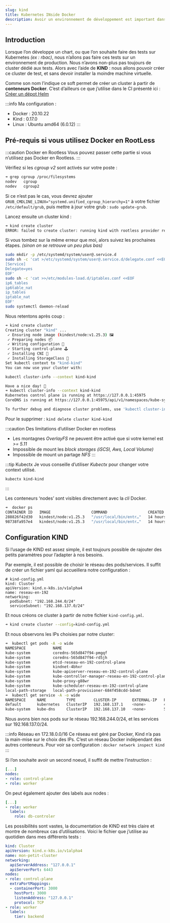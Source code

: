 ```yaml
---
slug: kind
title: Kubernetes INside Docker
description: Avoir un environnement de développement est important dans tous les domaines. L'administration d'un Cluster Kubernetes n'échappe pas à la règle. Nous allons donc voir comment créer un cluster temporaire directement à partir de conteneurs Docker.
---
```


## Introduction

Lorsque l’on développe un chart, ou que l’on souhaite faire des tests sur Kubernetes *(ex : rbac)*, nous n’allons pas faire ces tests sur un environnement de production. Nous n’avons non-plus pas toujours de cluster dédié aux tests. 
Alors avec l’aide de **KIND** : nous allons pouvoir créer ce cluster de test, et sans devoir installer la moindre machine virtuelle. 

Comme son nom l’indique ce soft permet de créer un cluster à partir de **conteneurs Docker**. C’est d’ailleurs ce que j’utilise dans le CI présenté ici : [Créer un dépot Helm](/blog/Creer-son-registre-helm)

:::info
Ma configuration : 
- Docker  : 20.10.22
- Kind    : 0.17.0
- Linux   : Ubuntu amd64 (6.0.12)
:::


## Pré-requis si vous utilisez Docker en RootLess


:::caution Docker en Rootless
Vous pouvez passer cette partie si vous n’utilisez pas Docker en Rootless. 
:::

Vérifiez si les *cgroup v2* sont activés sur votre poste : 
```bash
➜ grep cgroup /proc/filesystems
nodev	cgroup
nodev	cgroup2
```

Si ce n’est pas le cas, vous devrez ajouter `GRUB_CMDLINE_LINUX="systemd.unified_cgroup_hierarchy=1"` à votre fichier `/etc/default/grub`, puis mettre à jour votre grub : `sudo update-grub`. 

Lancez ensuite un cluster kind : 
```bash
➜ kind create cluster      
ERROR: failed to create cluster: running kind with rootless provider requires setting systemd property "Delegate=yes", see https://kind.sigs.k8s.io/docs/user/rootless/
```
Si vous tombez sur la même erreur que moi, alors suivez les prochaines étapes. *(sinon on se retrouve un peu plus bas)*

```bash
sudo mkdir -p /etc/systemd/system/user@.service.d
sudo sh -c 'cat >/etc/systemd/system/user@.service.d/delegate.conf <<EOF
[Service]
Delegate=yes
EOF'
sudo sh -c 'cat >>/etc/modules-load.d/iptables.conf <<EOF
ip6_tables
ip6table_nat
ip_tables
iptable_nat
EOF'
sudo systemctl daemon-reload
```

Nous retentons après coup : 
```bash
➜ kind create cluster         
Creating cluster "kind" ...
 ✓ Ensuring node image (kindest/node:v1.25.3) 🖼 
 ✓ Preparing nodes 📦  
 ✓ Writing configuration 📜 
 ✓ Starting control-plane 🕹️ 
 ✓ Installing CNI 🔌 
 ✓ Installing StorageClass 💾 
Set kubectl context to "kind-kind"
You can now use your cluster with:

kubectl cluster-info --context kind-kind

Have a nice day! 👋
➜ kubectl cluster-info --context kind-kind
Kubernetes control plane is running at https://127.0.0.1:45975
CoreDNS is running at https://127.0.0.1:45975/api/v1/namespaces/kube-system/services/kube-dns:dns/proxy

To further debug and diagnose cluster problems, use 'kubectl cluster-info dump'.
```

Pour le supprimer : `kind delete cluster kind-kind`

:::caution Des limitations d’utiliser Docker en rootless
- Les montagnes *OverlayFS* ne peuvent être activé que si votre kernel est *>= 5.11*
- Impossible de mount les *block storages* *(iSCSI, Aws, Local Volume)*
- Impossible de mount un partage *NFS*
:::

:::tip Kubectx
Je vous conseille d’utiliser *Kubectx* pour changer votre context utilisé.
```
kubectx kind-kind
```
:::

Les conteneurs ‘nodes’ sont visibles directement avec la *cli* Docker. 
```bash
➜  docker ps
CONTAINER ID   IMAGE                  COMMAND                  CREATED        STATUS          PORTS                      NAMES
288826f42d30   kindest/node:v1.25.3   "/usr/local/bin/entr…"   14 hours ago   Up 41 minutes   127.0.0.1:6443->6443/tcp   test-control-plane
98738fa957e4   kindest/node:v1.25.3   "/usr/local/bin/entr…"   14 hours ago   Up 41 minutes                              test-worker
```

## Configuration KIND

Si l’usage de KIND est assez simple, il est toujours possible de rajouter des petits paramètres pour l’adapter à nos besoins. 

Par exemple, il est possible de choisir le réseau des pods/services. Il suffit de créer un fichier yaml qui accueillera notre configuration :

```
# kind-config.yml
kind: Cluster
apiVersion: kind.x-k8s.io/v1alpha4
name: reseau-en-192
networking:
  podSubnet: "192.168.244.0/24"
  serviceSubnet: "192.168.137.0/24"
```

Et nous créons ce cluster à partir de notre fichier `kind-config.yml`.
```bash
➜ kind create cluster --config=kind-config.yml
```
Et nous observons les IPs choisies par notre cluster: 
```bash
➜  kubectl get pods -A -o wide
NAMESPACE            NAME                                                  READY   STATUS    RESTARTS   AGE   IP              NODE                          NOMINATED NODE   READINESS GATES
kube-system          coredns-565d847f94-pmgqf                              1/1     Running   0          28s   192.168.244.2   reseau-en-192-control-plane   <none>           <none>
kube-system          coredns-565d847f94-rd5jh                              1/1     Running   0          28s   192.168.244.3   reseau-en-192-control-plane   <none>           <none>
kube-system          etcd-reseau-en-192-control-plane                      1/1     Running   0          42s   172.18.0.2      reseau-en-192-control-plane   <none>           <none>
kube-system          kindnet-4bhxr                                         1/1     Running   0          28s   172.18.0.2      reseau-en-192-control-plane   <none>           <none>
kube-system          kube-apiserver-reseau-en-192-control-plane            1/1     Running   0          42s   172.18.0.2      reseau-en-192-control-plane   <none>           <none>
kube-system          kube-controller-manager-reseau-en-192-control-plane   1/1     Running   0          42s   172.18.0.2      reseau-en-192-control-plane   <none>           <none>
kube-system          kube-proxy-g88wr                                      1/1     Running   0          28s   172.18.0.2      reseau-en-192-control-plane   <none>           <none>
kube-system          kube-scheduler-reseau-en-192-control-plane            1/1     Running   0          43s   172.18.0.2      reseau-en-192-control-plane   <none>           <none>
local-path-storage   local-path-provisioner-684f458cdd-bdnmt               1/1     Running   0          28s   192.168.244.4   reseau-en-192-control-plane   <none>           <none>
➜  kubectl get service -A -o wide
NAMESPACE     NAME         TYPE        CLUSTER-IP       EXTERNAL-IP   PORT(S)                  AGE   SELECTOR
default       kubernetes   ClusterIP   192.168.137.1    <none>        443/TCP                  75s   <none>
kube-system   kube-dns     ClusterIP   192.168.137.10   <none>        53/UDP,53/TCP,9153/TCP   74s   k8s-app=kube-dns
```
Nous avons bien nos pods sur le réseau 192.168.244.0/24, et les services sur 192.168.137.0/24. 

:::info Réseau en 172.18.0.0/16
Ce réseau est géré par Docker, Kind n’a pas la main-mise sur le choix des IPs. 
C’est un réseau Docker indépendant des autres conteneurs. 
Pour voir sa configuration : `docker network inspect kind`
:::

Si l’on souhaite avoir un second noeud, il suffit de mettre l’instruction : 
```yaml
[...]
nodes:
- role: control-plane
- role: worker
```
On peut également ajouter des labels aux nodes :

```yml
[...]
- role: worker
  labels:
    role: db-controler
```

Les possibilités sont vastes, la documentation de KIND est très claire et montre de nombreux cas d’utilisations. Voici le fichier que j’utilise au quotidien dans mes différents tests : 

```yaml
kind: Cluster
apiVersion: kind.x-k8s.io/v1alpha4
name: mon-petit-cluster
networking:
  apiServerAddress: "127.0.0.1"
  apiServerPort: 6443
nodes:
- role: control-plane
  extraPortMappings:
  - containerPort: 3000
    hostPort: 3000
    listenAddress: "127.0.0.1"
    protocol: TCP
- role: worker
  labels:
    tier: backend
```


